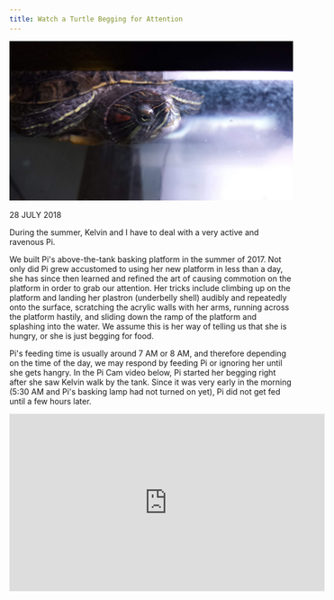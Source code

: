 ```yaml
---
title: Watch a Turtle Begging for Attention
---
```


![Pi Face Over Water](/assets/imgs/20180705_223424-compressed.jpg)

28 JULY 2018

During the summer, Kelvin and I have to deal with a very active and ravenous Pi.

We built Pi's above-the-tank basking platform in the summer of 2017. Not only did Pi grew accustomed to using her new platform in less than a day, she has since then learned and refined the art of causing commotion on the platform in order to grab our attention. Her tricks include climbing up on the platform and landing her plastron (underbelly shell) audibly and repeatedly onto the surface, scratching the acrylic walls with her arms, running across the platform hastily, and sliding down the ramp of the platform and splashing into the water. We assume this is her way of telling us that she is hungry, or she is just begging for food.

Pi's feeding time is usually around 7 AM or 8 AM, and therefore depending on the time of the day, we may respond by feeding Pi or ignoring her until she gets hangry. In the Pi Cam video below, Pi started her begging right after she saw Kelvin walk by the tank. Since it was very early in the morning (5:30 AM and Pi's basking lamp had not turned on yet), Pi did not get fed until a few hours later.

<iframe width="560" height="315" src="https://www.youtube.com/embed/QQvqpVSvpIU" title="YouTube video player" frameborder="0" allow="accelerometer; autoplay; clipboard-write; encrypted-media; gyroscope; picture-in-picture" allowfullscreen></iframe>
